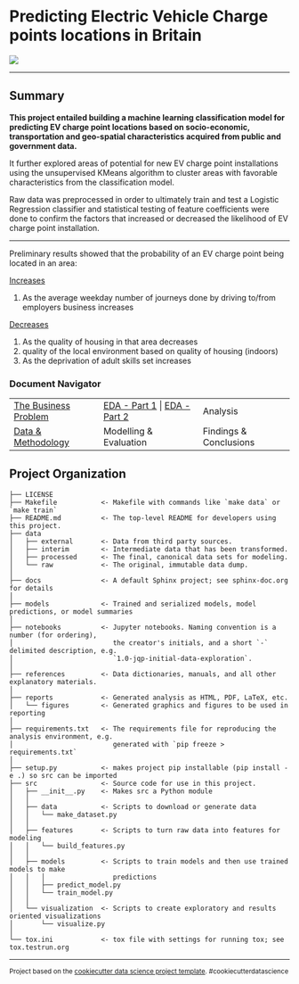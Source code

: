 # Predicting Electric Vehicle Charge points locations in Britain

<img src="https://i.cbc.ca/1.4415731.1511448387!/fileImage/httpImage/image.jpg_gen/derivatives/16x9_780/electric-vehicle-charged.jpg"/>

------

## Summary

**This project entailed building a machine learning classification model for predicting EV charge point locations based on socio-economic, transportation and geo-spatial characteristics acquired from public and government data.**

It further explored areas of potential for new EV charge point installations using the unsupervised KMeans algorithm to cluster areas with favorable characteristics from the classification model. 

Raw data was preprocessed in order to ultimately train and test a Logistic Regression classifier and statistical testing of feature coefficients were done to confirm the factors that increased or decreased the likelihood of EV charge point installation. 

------

Preliminary results showed that the probability of an EV charge point being located in an area:

<u>Increases</u>

1. As the average weekday number of journeys done by driving to/from employers business increases

<u>Decreases</u>

1. As the quality of housing in that area decreases
2. quality of the local environment based on quality of housing  (indoors)
3. As the deprivation of adult skills set increases



### Document Navigator

|                                                              |                                                              |                        |
| ------------------------------------------------------------ | ------------------------------------------------------------ | ---------------------- |
| <a href="business_problem.md#the-business-problem">The Business Problem</a> | <a href="eda1.md#eda">EDA - Part 1</a> \| <a href="eda2.md#eda">EDA - Part 2</a> | Analysis               |
| <a href="data.md#data--methodology">Data & Methodology</a>   | Modelling & Evaluation                                       | Findings & Conclusions |



## Project Organization

    ├── LICENSE
    ├── Makefile           <- Makefile with commands like `make data` or `make train`
    ├── README.md          <- The top-level README for developers using this project.
    ├── data
    │   ├── external       <- Data from third party sources.
    │   ├── interim        <- Intermediate data that has been transformed.
    │   ├── processed      <- The final, canonical data sets for modeling.
    │   └── raw            <- The original, immutable data dump.
    │
    ├── docs               <- A default Sphinx project; see sphinx-doc.org for details
    │
    ├── models             <- Trained and serialized models, model predictions, or model summaries
    │
    ├── notebooks          <- Jupyter notebooks. Naming convention is a number (for ordering),
    │                         the creator's initials, and a short `-` delimited description, e.g.
    │                         `1.0-jqp-initial-data-exploration`.
    │
    ├── references         <- Data dictionaries, manuals, and all other explanatory materials.
    │
    ├── reports            <- Generated analysis as HTML, PDF, LaTeX, etc.
    │   └── figures        <- Generated graphics and figures to be used in reporting
    │
    ├── requirements.txt   <- The requirements file for reproducing the analysis environment, e.g.
    │                         generated with `pip freeze > requirements.txt`
    │
    ├── setup.py           <- makes project pip installable (pip install -e .) so src can be imported
    ├── src                <- Source code for use in this project.
    │   ├── __init__.py    <- Makes src a Python module
    │   │
    │   ├── data           <- Scripts to download or generate data
    │   │   └── make_dataset.py
    │   │
    │   ├── features       <- Scripts to turn raw data into features for modeling
    │   │   └── build_features.py
    │   │
    │   ├── models         <- Scripts to train models and then use trained models to make
    │   │   │                 predictions
    │   │   ├── predict_model.py
    │   │   └── train_model.py
    │   │
    │   └── visualization  <- Scripts to create exploratory and results oriented visualizations
    │       └── visualize.py
    │
    └── tox.ini            <- tox file with settings for running tox; see tox.testrun.org

--------

<p><small>Project based on the <a target="_blank" href="https://drivendata.github.io/cookiecutter-data-science/">cookiecutter data science project template</a>. #cookiecutterdatascience</small></p>

